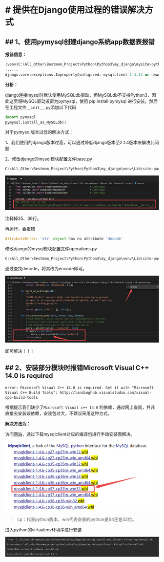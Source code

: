 # # 提供在Django使用过程的错误解决方式

## ## 1、使用pymysql创建django系统app数据表报错

**报错信息：**

```python
(venv)C:\All_Other\Bestmem_Project\Python\Python3\my_django\mysite>python manage.py migrate
......
django.core.exceptions.ImproperlyConfigured: mysqlclient 1.3.13 or newer is required; you have 0.9.3.
```

**分析：**

django连接mysql时默认使用MySQLdb驱动，但MySQLdb不支持Python3，因此这里将MySQL驱动设置为pymysql，使用 pip install pymysql 进行安装，然后在工程文件`__init__.py`添加以下代码

```python
import pymysql
pymysql.install_as_MySQLdb()
```

对于pymysql版本过低的解决方式：

1、我们使用的django版本过高，可以通过降低django版本至2.1.4版本来解决此问题

2、修改django的mysql模块配置文件base.py

```powershell
C:\All_Other\Bestmem_Project\Python\Python3\my_django\venv\Lib\site-packages\django\db\backends\mysql\base.py
```

![](../pic/异常处理/1-2.png)

注释掉35、36行。

再运行，会报错

```python
AttributeError: 'str' object has no attribute 'decode'
```

修改django的mysql模块配置文件operations.py

```powershell
C:\All_Other\Bestmem_Project\Python\Python3\my_django\venv\Lib\site-packages\django\db\backends\mysql\operations.py
```

通过查找decode，将其改为encode即可。

![](../pic/异常处理/1-3.png)

即可解决！！！

## ## 2、安装部分模块时报错Microsoft Visual C++ 14.0 is required

```
error: Microsoft Visual C++ 14.0 is required. Get it with "Microsoft Visual C++ Build Tools": http://landinghub.visualstudio.com/visual-cpp-build-tools
```

根据提示我们缺少了`Microsoft Visual c++ 14.0` 的依赖，通过网上查阅，并非直接去安装该依赖，安装包过大，不建议采用这种方式。

**解决方法为：**

访问[网站](https://www.lfd.uci.edu/~gohlke/pythonlibs/#mysqlclient)，通过下载mysqlclient对应的编译包进行手动安装而解决。

![](../pic/异常处理/2.png)

> cp：代表python版本，win代表安装的python是64还是32位。

进入python的virtualenv环境中进行安装

![](../pic/异常处理/1-1.png "1-1.png")
